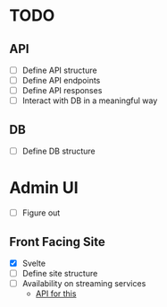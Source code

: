 ﻿# TODO

## API
- [ ] Define API structure
- [ ] Define API endpoints
- [ ] Define API responses
- [ ] Interact with DB in a meaningful way

## DB
- [ ] Define DB structure

# Admin UI
- [ ] Figure out

## Front Facing Site
- [x] Svelte
- [ ] Define site structure
- [ ] Availability on streaming services
  - [API for this](https://rapidapi.com/movie-of-the-night-movie-of-the-night-default/api/streaming-availability/)